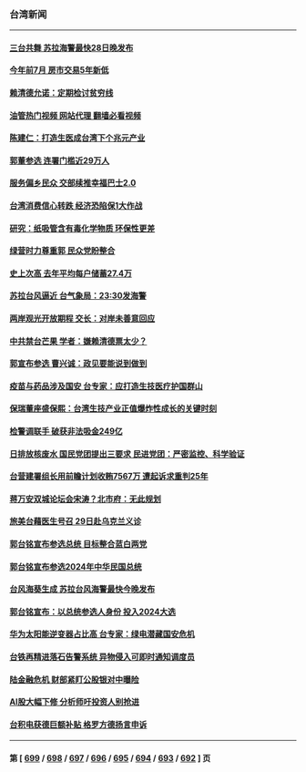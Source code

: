 ### 台湾新闻
---
#### [三台共舞 苏拉海警最快28日晚发布](../../pages/ncid1349361/n14062755.md?08290045) 
#### [今年前7月 房市交易5年新低](../../pages/ncid1349361/n14062721.md?08290045) 
#### [赖清德允诺：定期检讨贫穷线](../../pages/ncid1349361/n14062723.md?08290045) 
#### [油管热门视频 网站代理 翻墙必看视频](http://138.2.39.72:81/youtube.html?epic-marker?08290045)
#### [陈建仁：打造生医成台湾下个兆元产业](../../pages/ncid1349361/n14062754.md?08290045) 
#### [郭董参选 连署门槛近29万人](../../pages/ncid1349361/n14062725.md?08290045) 
#### [服务偏乡民众 交部续推幸福巴士2.0](../../pages/ncid1349361/n14062727.md?08290045) 
#### [台湾消费信心转跌 经济恐陷保1大作战](../../pages/ncid1349361/n14062763.md?08290045) 
#### [研究：纸吸管含有毒化学物质 环保性更差](../../pages/ncid1349361/n14062760.md?08290045) 
#### [绿营时力尊重郭 民众党盼整合](../../pages/ncid1349361/n14062729.md?08290045) 
#### [史上次高 去年平均每户储蓄27.4万](../../pages/ncid1349361/n14062716.md?08290045) 
#### [苏拉台风逼近 台气象局：23:30发海警](../../pages/ncid1349361/n14062741.md?08290045) 
#### [两岸观光开放期程 交长：对岸未善意回应](../../pages/ncid1349361/n14062732.md?08290045) 
#### [中共禁台芒果 学者：嫌赖清德票太少？](../../pages/ncid1349361/n14062719.md?08290045) 
#### [郭宣布参选 曹兴诚：政见要能说到做到](../../pages/ncid1349361/n14062717.md?08290045) 
#### [疫苗与药品涉及国安 台专家：应打造生技医疗护国群山](../../pages/ncid1349361/n14062734.md?08290045) 
#### [保瑞董座盛保熙：台湾生技产业正值爆炸性成长的关键时刻](../../pages/ncid1349361/n14062715.md?08290045) 
#### [检警调联手 破获非法吸金249亿](../../pages/ncid1349361/n14062707.md?08290045) 
#### [日排放核废水 国民党团提出三要求 民进党团：严密监控、科学验证](../../pages/ncid1349361/n14062686.md?08290045) 
#### [台营建署组长用前瞻计划收贿7567万 遭起诉求重判25年](../../pages/ncid1349361/n14062687.md?08290045) 
#### [蒋万安双城论坛会宋涛？北市府：无此规划](../../pages/ncid1349361/n14062688.md?08290045) 
#### [旅美台藉医生号召 29日赴乌克兰义诊](../../pages/ncid1349361/n14062684.md?08290045) 
#### [郭台铭宣布参选总统 目标整合蓝白两党](../../pages/ncid1349361/n14062676.md?08290045) 
#### [郭台铭宣布参选2024年中华民国总统](../../pages/ncid1349361/n14062405.md?08290045) 
#### [台风海葵生成 苏拉台风海警最快今晚发布](../../pages/ncid1349361/n14062315.md?08290045) 
#### [郭台铭宣布：以总统参选人身份 投入2024大选](../../pages/ncid1349361/n14062311.md?08290045) 
#### [华为太阳能逆变器占比高 台专家：绿电潜藏国安危机](../../pages/ncid1349361/n14061999.md?08290045) 
#### [台铁再精进落石告警系统 异物侵入可即时通知调度员](../../pages/ncid1349361/n14062074.md?08290045) 
#### [陆金融危机 财部紧盯公股银对中曝险](../../pages/ncid1349361/n14062043.md?08290045) 
#### [AI股大幅下修 分析师吁投资人别抢进](../../pages/ncid1349361/n14062042.md?08290045) 
#### [台积电获德巨额补贴 格罗方德扬言申诉](../../pages/ncid1349361/n14062040.md?08290045) 

---
#### 第 [ [699](./699.md?08290045) / [698](./698.md?08290045) / [697](./697.md?08290045) / [696](./696.md?08290045) / [695](./695.md?08290045) / [694](./694.md?08290045) / [693](./693.md?08290045) / [692](./692.md?08290045) ] 页
